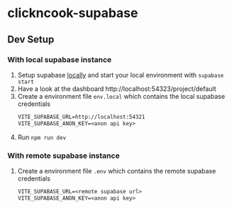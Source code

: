 # clickncook-supabase

## Dev Setup

### With local supabase instance

1. Setup supabase [locally](https://supabase.com/docs/guides/cli/local-development) and start your local environment with `supabase start`
1. Have a look at the dashboard http://localhost:54323/project/default
1. Create a environment file `env.local` which contains the local supabase credentials
   ```txt
   VITE_SUPABASE_URL=http://localhost:54321
   VITE_SUPABASE_ANON_KEY=<anon api key>
   ```
1. Run `npm run dev`

### With remote supabase instance

1. Create a environment file `.env` which contains the remote supabase credentials
   ```txt
   VITE_SUPABASE_URL=<remote supabase url>
   VITE_SUPABASE_ANON_KEY=<anon api key>
   ```

